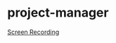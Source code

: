 # project-manager

[Screen Recording](https://github.com/anshulrao/project-manager/blob/main/extras/screen%20capture.gif)
